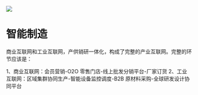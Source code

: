 ![](https://assets.ng-tech.icu/item/202212251522800.png)

# 智能制造

商业互联网和工业互联网，产供销研一体化，构成了完整的产业互联网。完整的环节应该是：

1、商业互联网：会员营销-O2O 零售门店-线上批发分销平台-厂家订货
2、工业互联网：区域集群协同生产-智能设备监控调度-B2B 原材料采购-全球研发设计协同平台
